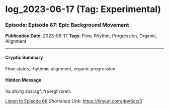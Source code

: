 # log_2023-06-17 (Tag: Experimental)

### Episode: Episode 67: Epic Background Movement

**Publication Date**: 2023-06-17
**Tags**: Flow, Rhythm, Progression, Organic, Alignment

---

#### Cryptic Summary
Flow states, rhythmic alignment, organic progression.

#### Hidden Message
Va dhvrg zbzragf, frpergf rzretr.

[Listen to Episode 68](https://tinyurl.com/4pv6ctx5)
*Shortened Link*: https://tinyurl.com/4pv6ctx5
